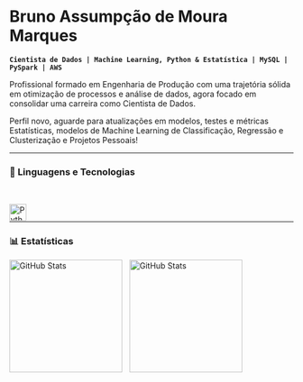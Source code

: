 # Bruno Assumpção de Moura Marques

**`Cientista de Dados | Machine Learning, Python & Estatística | MySQL | PySpark | AWS`**

Profissional formado em Engenharia de Produção com uma trajetória sólida em otimização de processos e análise de dados, agora focado em consolidar uma carreira como Cientista de Dados.

Perfil novo, aguarde para atualizações em modelos, testes e métricas Estatísticas, modelos de Machine Learning de Classificação, Regressão e Clusterização e Projetos Pessoais!

---

### 🤖 Linguagens e Tecnologias

<br/>

<img 
    align="left" 
    alt="Python" 
    title="Python"
    width="30px" 
    style="padding-right: 10px;" 
    src="https://cdn.jsdelivr.net/gh/devicons/devicon@latest/icons/python/python-original.svg" 
/>

<br/>

---

### 📊 Estatísticas

<p>
  <img 
    align="left" 
    alt="GitHub Stats" 
    height="200" 
    style="padding-right: 10px;" 
    src="https://github-readme-stats.vercel.app/api?username=bruno-amm&show_icons=true&theme=tokyonight&include_all_commits=true&locale=pt-br" 
  />

<img 
      align="left" 
      alt="GitHub Stats" 
      height="200" 
      src="https://github-readme-stats.vercel.app/api/top-langs/?username=bruno-amm&theme=tokyonight&layout=compact&custom_title=Tecnologias&langs_count=9" 
  />

</p>

